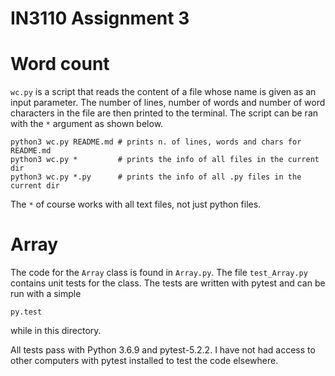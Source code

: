 # IN3110 Assignment 3

# Word count

`wc.py` is a script that reads the content of a file whose name is given as an input parameter. The number of lines, number of words and number of word characters in the file are then printed to the terminal. The script can be ran with the `*` argument as shown below.
```
python3 wc.py README.md # prints n. of lines, words and chars for README.md
python3 wc.py *         # prints the info of all files in the current dir
python3 wc.py *.py      # prints the info of all .py files in the current dir
```
The `*` of course works with all text files, not just python files.

# Array

The code for the `Array` class is found in `Array.py`. The file `test_Array.py` contains unit tests for the class. The tests are written with pytest and can be run with a simple
```
py.test
```
while in this directory. 

All tests pass with Python 3.6.9 and pytest-5.2.2. I have not had access to other computers with pytest installed to test the code elsewhere. 
